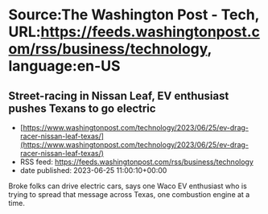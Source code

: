 # Source:The Washington Post - Tech, URL:https://feeds.washingtonpost.com/rss/business/technology, language:en-US

## Street-racing in Nissan Leaf, EV enthusiast pushes Texans to go electric
 - [https://www.washingtonpost.com/technology/2023/06/25/ev-drag-racer-nissan-leaf-texas/](https://www.washingtonpost.com/technology/2023/06/25/ev-drag-racer-nissan-leaf-texas/)
 - RSS feed: https://feeds.washingtonpost.com/rss/business/technology
 - date published: 2023-06-25 11:00:10+00:00

Broke folks can drive electric cars, says one Waco EV enthusiast who is trying to spread that message across Texas, one combustion engine at a time.

